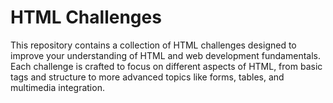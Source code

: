 # HTML Challenges
 This repository contains a collection of HTML challenges designed to improve your understanding of HTML and web development fundamentals. Each challenge is crafted to focus on different aspects of HTML, from basic tags and structure to more advanced topics like forms, tables, and multimedia integration.
